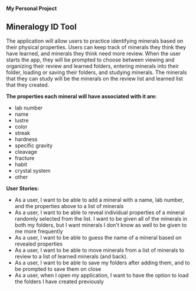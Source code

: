 #### My Personal Project
## Mineralogy ID Tool

The application will allow users to practice identifying minerals based on their physical properties. Users can keep
track of minerals they think they have learned, and minerals they think need more review. 
When the user starts the app, they will be prompted to choose between viewing and organizing their review and learned 
folders, entering minerals into their folder, loading or saving their folders, and studying minerals. The minerals that 
they can study will be the minerals on the review list and learned list that they created. 

**The properties each mineral will have associated with it are:**
- lab number
- name
- lustre
- color
- streak
- hardness
- specific gravity
- cleavage
- fracture
- habit
- crystal system
- other

**User Stories:**
- As a user, I want to be able to add a mineral with a name, lab number, and the properties above to a list of minerals
- As a user, I want to be able to reveal individual properties of a mineral randomly selected from the list. I want to
  be given all of the minerals in both my folders, but I want minerals I don't know as well to be given to me more
  frequently
- As a user, I want to be able to guess the name of a mineral based on revealed properties
- As a user, I want to be able to move minerals from a list of minerals to review to a list of learned minerals (and 
  back).
- As a user, I want to be able to save my folders after adding them, and to be prompted to save them on close
- As a user, when I open my application, I want to have the option to load the folders I have created previously
